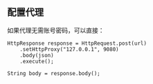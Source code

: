 ## 配置代理

如果代理无需账号密码，可以直接：

```jshelllanguage
HttpResponse response = HttpRequest.post(url)
    .setHttpProxy("127.0.0.1", 9080)
    .body(json)
    .execute();

String body = response.body();
```
